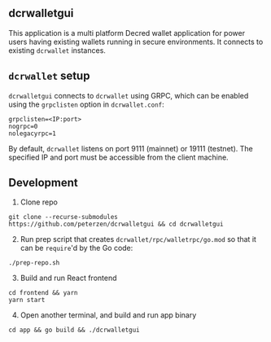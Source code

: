 ## dcrwalletgui 

This application is a multi platform Decred wallet application for power users having existing wallets running in secure environments.  It connects to existing `dcrwallet` instances.

## `dcrwallet` setup

`dcrwalletgui` connects to `dcrwallet` using GRPC, which can be enabled using the `grpclisten` option in `dcrwallet.conf`:

```
grpclisten=<IP:port>
nogrpc=0
nolegacyrpc=1
```

By default, `dcrwallet` listens on port 9111 (mainnet) or 19111 (testnet).  The specified IP and port must be accessible from the client machine.

## Development

1. Clone repo

`git clone --recurse-submodules https://github.com/peterzen/dcrwalletgui && cd dcrwalletgui`

2. Run prep script that creates `dcrwallet/rpc/walletrpc/go.mod` so that it can be `require`'d by the Go code:

`./prep-repo.sh`

3. Build and run React frontend 

```
cd frontend && yarn
yarn start
```

4. Open another terminal, and build and run app binary

`cd app && go build && ./dcrwalletgui`
